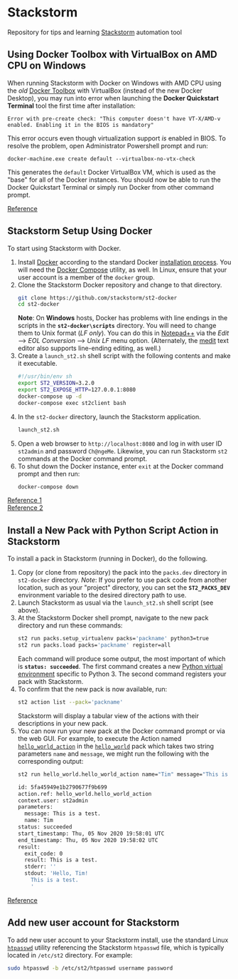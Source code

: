 # Stackstorm
Repository for tips and learning [Stackstorm](https://stackstorm.com/) automation tool

## Using Docker Toolbox with VirtualBox on AMD CPU on Windows
When running Stackstorm with Docker on Windows with AMD CPU using the *old* [Docker Toolbox](https://github.com/docker/toolbox/releases/) with VirtualBox (instead of the new Docker Desktop), you may run into error when launching the **Docker Quickstart Terminal** tool the first time after installation:
```
Error with pre-create check: "This computer doesn't have VT-X/AMD-v enabled. Enabling it in the BIOS is mandatory"
```
This error occurs even though virtualization support *is* enabled in BIOS. To resolve the problem, open Administrator Powershell prompt and run:
```
docker-machine.exe create default --virtualbox-no-vtx-check
```
This generates the `default` Docker VirtualBox VM, which is used as the "base" for all of the Docker instances. You should now be able to run the Docker Quickstart Terminal or simply run Docker from other command prompt.

[Reference](https://forums.docker.com/t/error-with-pre-create-check-this-computer-doesnt-have-vt-x-amd-v-enabled-enabling-it-in-the-bios-is-mandatory-even-though-its-enabled/79541/3)

## Stackstorm Setup Using Docker
To start using Stackstorm with Docker.
1. Install [Docker](https://www.docker.com/get-started) according to the standard Docker [installation process](https://www.digitalocean.com/community/tutorials/how-to-install-and-use-docker-on-ubuntu-20-04). You will need the [Docker Compose](https://docs.docker.com/compose/) utility, as well. In Linux, ensure that your user account is a member of the `docker` group.
2. Clone the Stackstorm Docker repository and change to that directory.
    ```bash
    git clone https://github.com/stackstorm/st2-docker
    cd st2-docker
    ```
    **Note**: On **Windows** hosts, Docker has problems with line endings in the scripts in the **`st2-docker\scripts`** directory. You will need to change them to Unix format (*LF only*). You can do this in [Notepad++](https://notepad-plus-plus.org/) via the *Edit* --> *EOL Conversion* --> *Unix LF* menu option. (Alternately, the [medit](http://mooedit.sourceforge.net/) text editor also supports line-ending editing, as well.)
3. Create a `launch_st2.sh` shell script with the following contents and make it executable.
    ```bash
    #!/usr/bin/env sh
    export ST2_VERSION=3.2.0
    export ST2_EXPOSE_HTTP=127.0.0.1:8080
    docker-compose up -d
    docker-compose exec st2client bash
    ```
4. In the `st2-docker` directory, launch the Stackstorm application.
    ```bash
    launch_st2.sh
    ```
5. Open a web browser to `http://localhost:8080` and log in with user ID `st2admin` and password `Ch@ngeMe`. Likewise, you can run Stackstorm `st2` commands at the Docker command prompt.
6. To shut down the Docker instance, enter `exit` at the Docker command prompt and then run:
    ```bash
    docker-compose down
    ```

[Reference 1](https://docs.stackstorm.com/install/docker.html)  
[Reference 2](https://github.com/StackStorm/st2-docker/blob/master/README.md)


## Install a New Pack with Python Script Action in Stackstorm
To install a pack in Stackstorm (running in Docker), do the following.
1. Copy (or clone from repository) the pack into the `packs.dev` directory in `st2-docker` directory.
    _Note_: If you prefer to use pack code from another location, such as your "project" directory, you can set the **`ST2_PACKS_DEV`** environment variable to the desired directory path to use.
2. Launch Stackstorm as usual via the `launch_st2.sh` shell script (see above).
3. At the Stackstorm Docker shell prompt, navigate to the new pack directory and run these commands:
    ```bash
    st2 run packs.setup_virtualenv packs='packname' python3=true
    st2 run packs.load packs='packname' register=all
    ```
    Each command will produce some output, the most important of which is **`status: succeeded`**. The first command creates a new [Python virtual environment](https://docs.python.org/3/tutorial/venv.html) specific to Python 3. The second command registers your pack with Stackstorm.
4. To confirm that the new pack is now available, run:
    ```bash
    st2 action list --pack='packname'
    ```
    Stackstorm will display a tabular view of the actions with their descriptions in your new pack.
5. You can now run your new pack at the Docker command prompt or via the web GUI. For example, to execute the Action named [`hello_world_action`](https://github.com/TimothyDJones/stackstorm/blob/main/hello_world/actions/hello_world_action.py) in the [`hello_world`](https://github.com/TimothyDJones/stackstorm/tree/main/hello_world) pack which takes two string parameters `name` and `message`, we might run the following with the corresponding output:
    ```bash
    st2 run hello_world.hello_world_action name="Tim" message="This is a test."
    
    id: 5fa45949e1b2790677f9b699
    action.ref: hello_world.hello_world_action
    context.user: st2admin
    parameters: 
      message: This is a test.
      name: Tim
    status: succeeded
    start_timestamp: Thu, 05 Nov 2020 19:58:01 UTC
    end_timestamp: Thu, 05 Nov 2020 19:58:02 UTC
    result: 
      exit_code: 0
      result: This is a test.
      stderr: ''
      stdout: 'Hello, Tim!
        This is a test.
        '
    ```
    
[Reference](https://docs.stackstorm.com/actions.html)

## Add new user account for Stackstorm
To add new user account to your Stackstorm install, use the standard Linux [`htpasswd`](https://linux.die.net/man/1/htpasswd) utility referencing the Stackstorm `htpasswd` file, which is typically located in `/etc/st2` directory. For example:
```bash
sudo htpasswd -b /etc/st2/htpasswd username password
```



